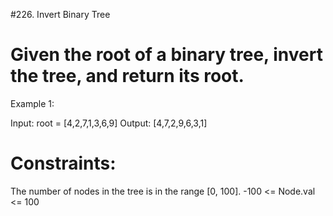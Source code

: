 #226. Invert Binary Tree

# Given the root of a binary tree, invert the tree, and return its root.


Example 1:

Input: root = [4,2,7,1,3,6,9]
Output: [4,7,2,9,6,3,1]

# Constraints:

The number of nodes in the tree is in the range [0, 100].
-100 <= Node.val <= 100

